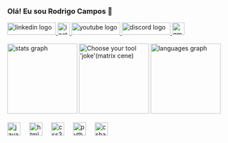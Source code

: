 ### Olá! Eu sou Rodrigo Campos 🍃

<div align="left">
<a href="https://www.linkedin.com/in/rodrigo-vieira-8b27121b6" target="_blank">
  <img src="https://img.shields.io/static/v1?message=LinkedIn&logo=linkedin&label=&color=0077B5&logoColor=white&labelColor=&style=for-the-badge" height="28" width="111" alt="linkedin logo"  />
</a>
<a href="https://www.instagram.com/howllcliff/" target="_blank">
  <img src="https://img.shields.io/static/v1?message=Instagram&logo=instagram&label=&color=E4405F&logoColor=white&labelColor=&style=for-the-badge"  height="28"  alt="instagram logo"  />
</a>
<a href="https://www.youtube.com/channel/UCSdyQgUO-d2Ggmni0B05CMg" target="_blank">
  <img src="https://img.shields.io/static/v1?message=Youtube&logo=youtube&label=&color=FF0000&logoColor=white&labelColor=&style=for-the-badge" height="28" width="111" alt="youtube logo"  />
</a>
<a href="479982169284935680" target="_blank">
  <img src="https://img.shields.io/static/v1?message=Discord&logo=discord&label=&color=7289DA&logoColor=white&labelColor=&style=for-the-badge" height="28" width="111" alt="discord logo"  />
</a>
<a href="mailto:rodrigo.adrw@gmail.com" target="_blank">
  <img src="https://img.shields.io/static/v1?message=Gmail&logo=gmail&label=&color=D14836&logoColor=white&labelColor=&style=for-the-badge" height="28"  alt="gmail logo"  />
</a>
</div>
<br clear="both">
<div align="left">
  <img src="https://github-readme-stats.vercel.app/api?username=Setpmus&hide_title=false&hide_rank=false&show_icons=true&include_all_commits=true&count_private=true&disable_animations=false&theme=dracula&locale=en&hide_border=false" height="160" alt="stats graph"  />
  <img src="https://media1.giphy.com/media/v1.Y2lkPTc5MGI3NjExOWN0YjNjcTY0Njd2cnU5czd1dTV2YTB0bnVyNDg1ZW9mMXRvMDF2NiZlcD12MV9pbnRlcm5hbF9naWZfYnlfaWQmY3Q9Zw/1eEv7v51FEI3L54jpr/giphy.gif" height="160"  alt="Choose your tool 'joke'(matrix cene)" />
  <img src="https://github-readme-stats.vercel.app/api/top-langs?username=Setpmus&locale=en&hide_title=false&layout=compact&card_width=320&langs_count=5&theme=dracula&hide_border=false" height="160" alt="languages graph"  />
</div>
<br clear="both">
<div align="left">
  <img src="https://cdn.jsdelivr.net/gh/devicons/devicon/icons/javascript/javascript-original.svg" height="30" alt="javascript logo"  />
  <img width="12" />
  <img src="https://cdn.jsdelivr.net/gh/devicons/devicon/icons/html5/html5-original.svg" height="30" alt="html5 logo"  />
  <img width="12" />
  <img src="https://cdn.jsdelivr.net/gh/devicons/devicon/icons/css3/css3-original.svg" height="30" alt="css3 logo"  />
  <img width="12" />
  <img src="https://cdn.jsdelivr.net/gh/devicons/devicon/icons/python/python-original.svg" height="30" alt="python logo"  />
  <img width="12" />
  <img src="https://cdn.jsdelivr.net/gh/devicons/devicon/icons/csharp/csharp-original.svg" height="30" alt="csharp logo"  />
</div>
